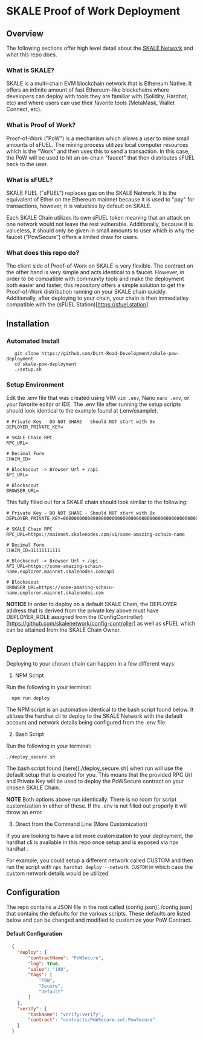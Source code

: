 # SKALE Proof of Work Deployment

## Overview

The following sections offer high level detail about the [SKALE Network](https://skale.space) and what this repo does.

###  What is SKALE? 

SKALE is a multi-chain EVM blockchain network that is Ethereum Native. It offers an infinite amount of fast Ethereum-like blockchains where developers can deploy with tools they are familiar with (Solidity, Hardhat, etc) and where users can use their favorite tools (MetaMask, Wallet Connect, etc).

### What is Proof of Work?

Proof-of-Work ("PoW") is a mechanism which allows a user to mine small amounts of sFUEL. The mining process utilizes local computer resources which is the "Work" and then uses this to send a transaction. In this case, the PoW will be used to hit an on-chain "faucet" that then distributes sFUEL back to the user.

### What is sFUEL?

SKALE FUEL ("sFUEL") replaces gas on the SKALE Network. It is the equivalent of Ether on the Ethereum mainnet because it is used to "pay" for transactions, however, it is valueless by default on SKALE. 

Each SKALE Chain utilizes its own sFUEL token meaning that an attack on one network would not leave the rest vulnerable. Additionally, because it is valueless, it should only be given in small amounts to user which is why the faucet ("PowSecure") offers a limited draw for users.

### What does this repo do?
The client side of Proof-of-Work on SKALE is very flexible. The contract on the other hand is very simple and acts identical to a faucet. However, in order to be compatible with community tools and make the deployment both easier and faster;
this repository offers a simple solution to get the Proof-of-Work distribution running on your SKALE chain quickly. Additionally, after deploying to your chain, your chain is then immediatley compatible with the (sFUEL Station)[https://sfuel.station].

## Installation

### Automated Install
```
   git clone https://github.com/Dirt-Road-Development/skale-pow-deployment
   cd skale-pow-deployment
   ./setup.sh
```
### Setup Environment

Edit the .env file that was created using VIM ```vim .env```, Nano ```nano .env```, or your favorite editor or IDE.
The .env file after running the setup scripts should look identical to the example found at (.env/example).

```
# Private Key - DO NOT SHARE - Should NOT start with 0x
DEPLOYER_PRIVATE_KEY=

# SKALE Chain RPC
RPC_URL=

# Decimal Form
CHAIN_ID= 

# Blockscout -> Browser Url + /api
API_URL=

# Blockscout
BROWSER_URL=
```

This fully filled out for a SKALE chain should look similar to the following:

```
# Private Key - DO NOT SHARE - Should NOT start with 0x
DEPLOYER_PRIVATE_KEY=0000000000000000000000000000000000000000000000000000000000000000

# SKALE Chain RPC
RPC_URL=https://mainnet.skalenodes.com/v1/some-amazing-schain-name

# Decimal Form
CHAIN_ID=11111111111

# Blockscout -> Browser Url + /api
API_URL=https://some-amazing-schain-name.explorer.mainnet.skalenodes.com/api

# Blockscout
BROWSER_URL=https://some-amazing-schain-name.explorer.mainnet.skalenodes.com
```

**NOTICE** In order to deploy on a default SKALE Chain, the DEPLOYER address that is derived from the private key
above must have DEPLOYER_ROLE assigned from the (ConfigController)[https://github.com/skalenetwork/config-controller] as well as sFUEL which can be attained from the SKALE Chain Owner.

## Deployment

Deploying to your chosen chain can happen in a few different ways:

1. NPM Script

Run the following in your terminal:

```
  npm run deploy

```

The NPM script is an automation identical to the bash script found below. It utilizes the hardhat cli to deploy to the SKALE Network with the default account and network details being configured from the .env file. 

2. Bash Script

Run the following in your terminal:
```
./deploy_secure.sh
```

The bash script found (here)[./deploy_secure.sh] when run will use the default setup that is created for you.
This means that the provided RPC Url and Private Key will be used to deploy the PoWSecure contract on your chosen SKALE Chain.

**NOTE** Both options above run identically. There is no room for script customization in either of these. If the .env is not filled out properly it will throw an error.

3. Direct from the Command Line (More Customization)

If you are looking to have a bit more customization to your deployment, the hardhat cli is available in this repo once setup and is exposed via npx hardhat <cmd>.

For example, you could setup a different network called CUSTOM and then run the script with ```npx hardhat deploy --network CUSTOM``` in which case the custom network details would be utilized.

## Configuration

The repo contains a JSON file in the root called (config.json)[./config.json] that contains the defaults for the various scripts. These defaults are listed below and can be changed and modified to customize your PoW Contract.

#### Default Configuration

```json
  {
    "deploy": {
        "contractName": "PoWSecure",
        "log": true,
        "value": "100",
        "tags": [
            "POW",
            "Secure",
            "Default"
        ]
    },
    "verify": {
        "taskName": "verify:verify",
        "contract": "contracts/PoWSecure.sol:PowSecure"
    }
  }
```




